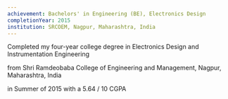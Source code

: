 ```yaml
---
achievement: Bachelors' in Engineering (BE), Electronics Design
completionYear: 2015
institution: SRCOEM, Nagpur, Maharashtra, India
---
```


Completed my four-year college degree in 
Electronics Design and Instrumentation Engineering 

from Shri Ramdeobaba College of Engineering and Management, Nagpur, Maharashtra, India 

in Summer of 2015 with a 5.64 / 10 CGPA
